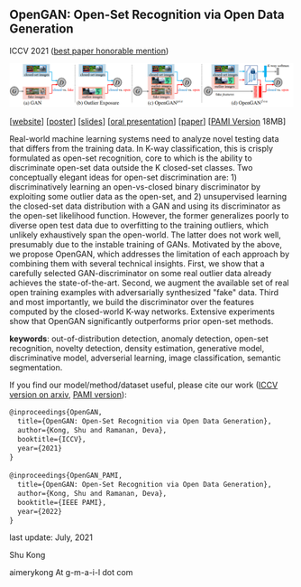 ## OpenGAN: Open-Set Recognition via Open Data Generation

ICCV 2021 ([best paper honorable mention](https://www.cs.cmu.edu/~shuk/OpenGAN.html))

![alt text](https://github.com/aimerykong/OpenGAN/raw/main/OpenGAN_logo.png "video demo")

[[website](https://www.cs.cmu.edu/~shuk/OpenGAN.html)]
[[poster](http://www.cs.cmu.edu/~shuk/img/OpenGAN_poster.pdf)]
[[slides](http://www.cs.cmu.edu/~shuk/img/OpenGAN_slides.pdf)]
[[oral presentation](https://youtu.be/CNYqYXyUHn0)]
[[paper](https://arxiv.org/abs/2104.02939)]
[[PAMI Version](https://github.com/aimerykong/aimerykong.github.io/raw/main/OpenGAN_files/PAMI_OpenGAN_accepted_version.pdf) 18MB]

Real-world machine learning systems need to analyze novel testing data that differs from the training data. In K-way classification, this is crisply formulated as open-set recognition, core to which is the ability to discriminate open-set data outside the K closed-set classes. Two conceptually elegant ideas for open-set discrimination are: 1) discriminatively learning an open-vs-closed binary discriminator by exploiting  some outlier data as the open-set, and 2) unsupervised learning the closed-set data distribution with a GAN and  using its discriminator as the open-set likelihood function. However, the former generalizes poorly to diverse open test data due to overfitting to the training outliers, which unlikely exhaustively span the open-world. The latter does not work well, presumably due to the instable training of GANs. Motivated by the above, we propose OpenGAN, which addresses the limitation of each approach by combining them with several technical insights. First, we show that a carefully selected GAN-discriminator on some real outlier data already achieves the state-of-the-art. Second, we augment the available set of real open training examples with adversarially synthesized "fake" data. 
Third and most importantly, we build the discriminator over the features computed by the closed-world K-way networks.
Extensive experiments show that OpenGAN significantly outperforms prior open-set methods.


**keywords**: out-of-distribution detection, anomaly detection, open-set recognition, novelty detection, density estimation, generative model, discriminative model, adverserial learning, image classification, semantic segmentation.


If you find our model/method/dataset useful, please cite our work ([ICCV version on arxiv](https://arxiv.org/abs/2104.02939), [PAMI version]([https://arxiv.org/abs/2104.02939](https://github.com/aimerykong/aimerykong.github.io/raw/main/OpenGAN_files/PAMI_OpenGAN_accepted_version.pdf))):

    @inproceedings{OpenGAN,
      title={OpenGAN: Open-Set Recognition via Open Data Generation},
      author={Kong, Shu and Ramanan, Deva},
      booktitle={ICCV},
      year={2021}
    }

    @inproceedings{OpenGAN_PAMI,
      title={OpenGAN: Open-Set Recognition via Open Data Generation},
      author={Kong, Shu and Ramanan, Deva},
      booktitle={IEEE PAMI},
      year={2022}
    }



last update: July, 2021

Shu Kong

aimerykong At g-m-a-i-l dot com
